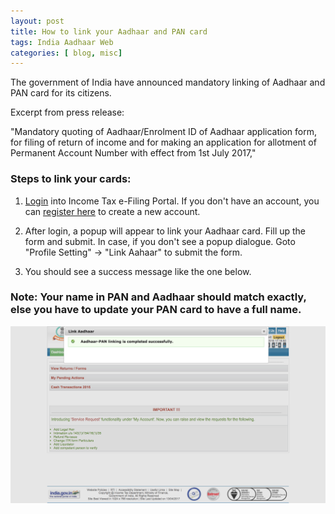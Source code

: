 ```yaml
---
layout: post
title: How to link your Aadhaar and PAN card
tags: India Aadhaar Web
categories: [ blog, misc]
---
```

The government of India have announced mandatory linking of Aadhaar and PAN card for its citizens.

Excerpt from press release:

"Mandatory quoting of Aadhaar/Enrolment ID of Aadhaar application form, for filing of return of income and for making an application for allotment of Permanent Account Number with effect from 1st July 2017,"

### Steps to link your cards:
1. [Login](https://incometaxindiaefiling.gov.in/e-Filing/UserLogin/LoginHome.html) into Income Tax e-Filing Portal. If you don't have an account, you can [register here]( https://incometaxindiaefiling.gov.in/e-Filing/Registration/RegistrationHome.html) to create a new account.

2. After login, a popup will appear to link your Aadhaar card. Fill up the form and submit.
In case, if you don't see a popup dialogue. Goto "Profile Setting" -> "Link Aahaar" to submit the form.

3. You should see a success message like the one below.


### Note: Your name in PAN and Aadhaar should match exactly, else you have to update your PAN card to have a full name.


![how-to-link-your-pan-with-aadhaar](../images/post/how-to-link-your-pan-with-aadhaar.png)
